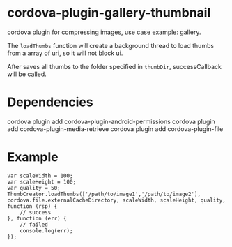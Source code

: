 # cordova-plugin-gallery-thumbnail

cordova plugin for compressing images, use case example: gallery.

The `loadThumbs` function will create a background thread to load thumbs from a array of uri, so it will not block ui.

After saves all thumbs to the folder specified in `thumbDir`, successCallback will be called.

# Dependencies

  cordova plugin add cordova-plugin-android-permissions
  cordova plugin add cordova-plugin-media-retrieve
  cordova plugin add cordova-plugin-file

# Example

    var scaleWidth = 100;
    var scaleHeight = 100;
    var quality = 50;
    ThumbCreator.loadThumbs(['/path/to/image1','/path/to/image2'], cordova.file.externalCacheDirectory, scaleWidth, scaleHeight, quality, function (rsp) {
        // success
    }, function (err) {
        // failed
        console.log(err);
    });
